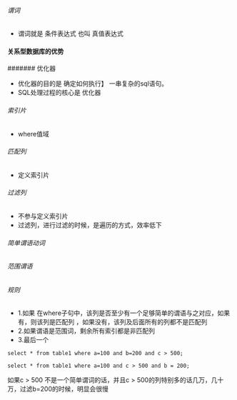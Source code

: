 ###### 谓词
- 谓词就是 条件表达式  也叫 真值表达式


#### 关系型数据库的优势

####### 优化器
- 优化器的目的是 确定如何执行】
一串复杂的sql语句。
- SQL处理过程的核心是 优化器 



###### 索引片
- where值域


###### 匹配列
- 定义索引片


###### 过滤列
- 不参与定义索引片
- 过滤列，进行过滤的时候，是遍历的方式，效率低下

###### 简单谓语动词


###### 范围谓语


###### 规则
- 1.如果 在where子句中，该列是否至少有一个足够简单的谓语与之对应，如果有，则该列是匹配列
，如果没有，该列及后面所有的列都不是匹配列
- 2.如果谓语是范围词，剩余所有索引都是非匹配列
- 3.最后一个


```
select * from table1 where a=100 and b=200 and c > 500;

```
```
select * from table1 where a=100 and c > 500 and b = 200;

```

如果c > 500 不是一个简单谓词的话，并且c > 500的列特别多的话几万，几十万，过滤b=200的时候，明显会很慢
